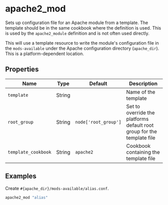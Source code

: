 # apache2_mod

Sets up configuration file for an Apache module from a template. The template should be in the same cookbook where the definition is used. This is used by the `apache2_module` definition and is not often used directly.

This will use a template resource to write the module's configuration file in the `mods-available` under the Apache configuration directory (`apache_dir`). This is a platform-dependent location.

## Properties

| Name         | Type   | Default                     | Description                                                            |
| ------------ | ------ | --------------------------- | ---------------------------------------------------------------------- |
| `template`   | String |                             | Name of the template                                                   |
| `root_group` | String | `node['root_group']`        | Set to override the platforms default root group for the template file |
| `template_cookbook`   | String | `apache2`                   | Cookbook containing the template file

## Examples

Create `#{apache_dir}/mods-available/alias.conf`.

```ruby
apache2_mod "alias"
```
